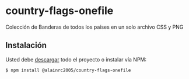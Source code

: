 # country-flags-onefile
Colección de Banderas de todos los países en un solo archivo CSS y PNG

## Instalación

Usted debe [descargar](https://github.com/alainrc2005/country-flags-onefile/archive/master.zip)
todo el proyecto o instalar vía NPM:

```bash
$ npm install @alainrc2005/country-flags-onefile
```
